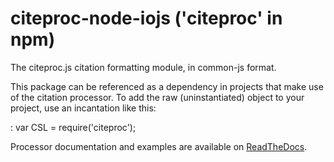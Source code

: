 # citeproc-node-iojs ('citeproc' in npm)
The citeproc.js citation formatting module, in common-js format.

This package can be referenced as a dependency in projects that
make use of the citation processor. To add the raw (uninstantiated)
object to your project, use an incantation like this:

:  var CSL = require('citeproc');

Processor documentation and examples are available on
[ReadTheDocs](http://citeproc-js.readthedocs.io/en/latest/).

